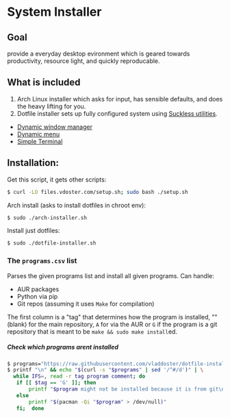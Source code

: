 # System Installer

## Goal

provide a everyday desktop evironment which is geared towards productivity, resource light, and quickly reproducable.

## What is included

1. Arch Linux installer which asks for input, has sensible defaults, and does the heavy lifting for you.
2. Dotfile installer sets up fully configured system using [Suckless utilities](https://suckless.org/).
  - [Dynamic window manager](https://dwm.suckless.org/)
  - [Dynamic menu](https://tools.suckless.org/dmenu/)
  - [Simple Terminal](https://st.suckless.org/)

## Installation:

Get this script, it gets other scripts:
```bash
$ curl -LO files.vdoster.com/setup.sh; sudo bash ./setup.sh
```

Arch install (asks to install dotfiles in chroot env):
```bash
$ sudo ./arch-installer.sh
```

Install just dotfiles:
```bash
$ sudo ./dotfile-installer.sh
```

### The `programs.csv` list

Parses the given programs list and install all given programs.
Can handle:
  - AUR packages
  - Python via pip
  - Git repos (assuming it uses `Make` for compilation)
  
The first column is a "tag" that determines how the program is installed, ""
(blank) for the main repository, `A` for via the AUR or `G` if the program is a
git repository that is meant to be `make && sudo make install`ed.

##### Check which programs arent installed

```sh
$ programs="https://raw.githubusercontent.com/vladdoster/dotfile-installer/master/programs.csv"
$ printf "\n" && echo "$(curl -s "$programs" | sed '/^#/d')" | \
  while IFS=, read -r tag program comment; do
   if [[ $tag == 'G' ]]; then 
       printf "$program might not be installed because it is from git\n" 
   else 
       printf "$(pacman -Qi "$program" > /dev/null)"
   fi;  done
```
